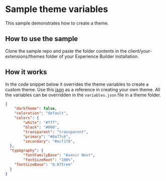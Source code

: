 # Sample theme variables 
This sample demonstrates how to create a theme. 

## How to use the sample
Clone the sample repo and paste the folder contents in the client/your-extensions/themes
folder of your Experience Builder installation. 

## How it works

In the code snippet below it overrides the theme variables to create a custom theme. Use this [json](variables.json) as a reference in creating your own theme. All the variables can be overridden in the `variables.json` file in a theme folder. 

```json
{
	"darkTheme": false,
	"coloration": "default",
	"colors": {
		"white": "#fff",
		"black": "#000",
		"transparent": "transparent",
		"primary": "#0a77c6",
		"secondary": "#ecf1f8",
  },
  "typography": {
		"fontFamilyBase": "Avenir Next",
		"fontSizeRoot": "100%",
    "fontSizeBase": "0.875rem"
  }
}

```
